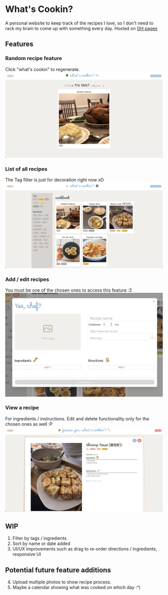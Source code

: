 # What's Cookin?

A personal website to keep track of the recipes I love, so I don't need to rack my brain to come up with something every day. Hosted on [GH pages](https://jessyin.github.io/cookin)

## Features
### Random recipe feature
Click "what's cookin" to regenerate.
<img src="./public/randomrecipe_screenshot.png">

### List of all recipes
The Tag filter is just for decoration right now xD
<img src="./public/cookbook_screenshot.png">

### Add / edit recipes
You must be one of the chosen ones to access this feature :3
<img src="./public/addedit_screenshot.png">

### View a recipe
For ingredients / instructions. Edit and delete functionality only for the chosen ones as well :P 
<img src="./public/fullrecipe_screenshot.png">

## WIP
1. Filter by tags / ingredients
2. Sort by name or date added
3. UI/UX improvements such as drag to re-order directions / ingredients, responsive UI

## Potential future feature additions
4. Upload multiple photos to show recipe process.
5. Maybe a calendar showing what was cooked on which day :^) 




